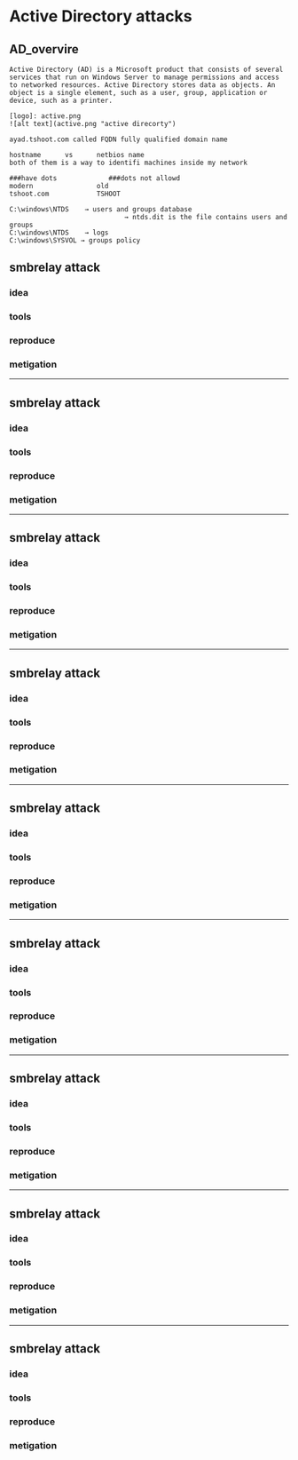 # Active Directory attacks
## AD_overvire
```console
Active Directory (AD) is a Microsoft product that consists of several services that run on Windows Server to manage permissions and access to networked resources. Active Directory stores data as objects. An object is a single element, such as a user, group, application or device, such as a printer.

[logo]: active.png
![alt text](active.png "active direcorty")

```
```console
ayad.tshoot.com called FQDN fully qualified domain name

hostname      vs      netbios name
both of them is a way to identifi machines inside my network

###have dots             ###dots not allowd
modern                old
tshoot.com            TSHOOT

C:\windows\NTDS    → users and groups database 
                             → ntds.dit is the file contains users and groups
C:\windows\NTDS    → logs
C:\windows\SYSVOL → groups policy
```
## smbrelay attack
### idea
### tools
### reproduce
### metigation

---
## smbrelay attack
### idea
### tools
### reproduce
### metigation

---
## smbrelay attack
### idea
### tools
### reproduce
### metigation

---
## smbrelay attack
### idea
### tools
### reproduce
### metigation

---
## smbrelay attack
### idea
### tools
### reproduce
### metigation

---
## smbrelay attack
### idea
### tools
### reproduce
### metigation

---
## smbrelay attack
### idea
### tools
### reproduce
### metigation

---
## smbrelay attack
### idea
### tools
### reproduce
### metigation

---
## smbrelay attack
### idea
### tools
### reproduce
### metigation










